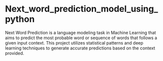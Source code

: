 # Next_word_prediction_model_using_python
Next Word Prediction is a language modeling task in Machine Learning that aims to predict the most probable word or sequence of words that follows a given input context. This project utilizes statistical patterns and deep learning techniques to generate accurate predictions based on the context provided. 

